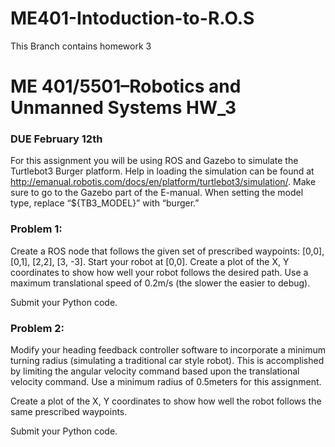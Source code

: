 # ME401-Intoduction-to-R.O.S

This Branch contains homework 3

# ME 401/5501–Robotics and Unmanned Systems HW_3  
### DUE February 12th

For this assignment you will be using ROS and Gazebo to simulate the Turtlebot3 Burger platform.  Help in loading the simulation can be found at http://emanual.robotis.com/docs/en/platform/turtlebot3/simulation/. Make sure to go to the Gazebo part of the E-manual. When setting the model type, replace “${TB3_MODEL}” with “burger.”

### Problem 1:

Create a ROS node that follows the given set of prescribed waypoints: [0,0], [0,1], [2,2], [3, -3]. Start your robot at [0,0]. Create a plot of the X, Y coordinates to show how well your robot follows the desired path. Use a maximum translational speed of 0.2m/s (the slower the easier to debug).

Submit your Python code.

### Problem 2:

Modify your heading feedback controller software to incorporate a minimum turning radius (simulating a traditional car style robot). This is accomplished by limiting the angular velocity command based upon the translational velocity command. Use a minimum radius of 0.5meters for this assignment.

Create a plot of the X, Y coordinates to show how well the robot follows the same prescribed waypoints. 

Submit your Python code.


